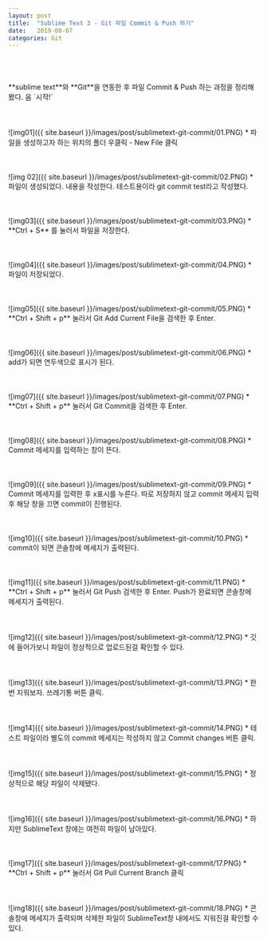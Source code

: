 ```yaml
---
layout: post
title:  "Sublime Text 3 - Git 파일 Commit & Push 하기"
date:   2019-08-07
categories: Git
---
```

<br>
<br>
<br>
**sublime text**와 **Git**을 연동한 후 파일 Commit & Push 하는 과정을 정리해봤다.
음 `시작!`<br>
<br>
<br>
<br>
![img01]({{ site.baseurl }}/images/post/sublimetext-git-commit/01.PNG)
* 파일을 생성하고자 하는 위치의 폴더 우클릭 - New File 클릭   
<br>
<br>
<br>
<br>
![img 02]({{ site.baseurl }}/images/post/sublimetext-git-commit/02.PNG)
* 파일이 생성되었다. 내용을 작성한다. 테스트용이라 git commit test라고 작성했다.
<br>
<br>
<br>
<br>
![img03]({{ site.baseurl }}/images/post/sublimetext-git-commit/03.PNG)
* **Ctrl + S** 를 눌러서 파일을 저장한다. 
<br>
<br>
<br>
<br>
![img04]({{ site.baseurl }}/images/post/sublimetext-git-commit/04.PNG)
* 파일이 저장되었다.
<br>
<br>
<br>
<br>
![img05]({{ site.baseurl }}/images/post/sublimetext-git-commit/05.PNG)
* **Ctrl + Shift + p** 눌러서 Git Add Current File을 검색한 후 Enter.
<br>
<br>
<br>
<br>
![img06]({{ site.baseurl }}/images/post/sublimetext-git-commit/06.PNG)
* add가 되면 연두색으로 표시가 된다.
<br>
<br>
<br>
<br>
![img07]({{ site.baseurl }}/images/post/sublimetext-git-commit/07.PNG)
* **Ctrl + Shift + p** 눌러서 Git Commit을 검색한 후 Enter.
<br>
<br>
<br>
<br>
![img08]({{ site.baseurl }}/images/post/sublimetext-git-commit/08.PNG)
* Commit 메세지를 입력하는 창이 뜬다.
<br>
<br>
<br>
<br>
![img09]({{ site.baseurl }}/images/post/sublimetext-git-commit/09.PNG)
* Commit 메세지를 입력한 후 x표시를 누른다. 따로 저장하지 않고 commit 메세지 입력후 해당 창을 끄면 commit이 진행된다.
<br>
<br>
<br>
<br>
![img10]({{ site.baseurl }}/images/post/sublimetext-git-commit/10.PNG)
* commit이 되면 콘솔창에 메세지가 출력된다.
<br>
<br>
<br>
<br>
![img11]({{ site.baseurl }}/images/post/sublimetext-git-commit/11.PNG)
*  **Ctrl + Shift + p** 눌러서 Git Push 검색한 후 Enter. Push가 완료되면 콘솔창에 메세지가 출력된다.
<br>
<br>
<br>
<br>
![img12]({{ site.baseurl }}/images/post/sublimetext-git-commit/12.PNG)
* 깃에 들어가보니 파일이 정상적으로 업로드된걸 확인할 수 있다.
<br>
<br>
<br>
<br>
![img13]({{ site.baseurl }}/images/post/sublimetext-git-commit/13.PNG)
* 한번 지워보자. 쓰레기통 버튼 클릭.
<br>
<br>
<br>
<br>
![img14]({{ site.baseurl }}/images/post/sublimetext-git-commit/14.PNG)
* 테스트 파일이라 별도의 commit 메세지는 작성하지 않고 Commit changes 버튼 클릭.
<br>
<br>
<br>
<br>
![img15]({{ site.baseurl }}/images/post/sublimetext-git-commit/15.PNG)
* 정상적으로 해당 파일이 삭제됐다. 
<br>
<br>
<br>
<br>
![img16]({{ site.baseurl }}/images/post/sublimetext-git-commit/16.PNG)
* 하지만 SublimeText 창에는 여전히 파일이 남아있다.
<br>
<br>
<br>
<br>
![img17]({{ site.baseurl }}/images/post/sublimetext-git-commit/17.PNG)
* **Ctrl + Shift + p** 눌러서 Git Pull Current Branch 클릭
<br>
<br>
<br>
<br>
![img18]({{ site.baseurl }}/images/post/sublimetext-git-commit/18.PNG)
* 콘솔창에 메세지가 출력되며 삭제한 파일이 SublimeText창 내에서도 지워진걸 확인할 수 있다.
<br>
<br>
<br>
<br>
